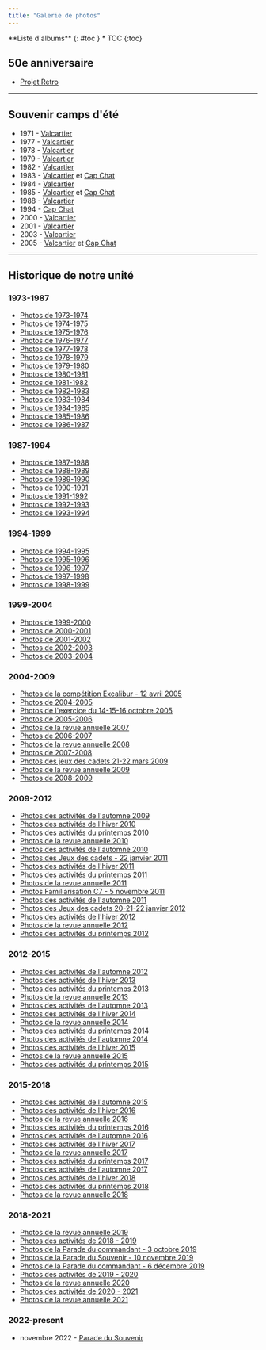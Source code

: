 ```yaml
---
title: "Galerie de photos"
---
```



<div class="" markdown="1">
<div class="panel radius" markdown="1">
**Liste d'albums**
{: #toc }
*  TOC
{:toc}
</div>
</div>

## 50e anniversaire

- [Projet Retro](https://photos.app.goo.gl/qabSo4TydKBKwY6L9)

---

## Souvenir camps d'été

 - 1971 - [Valcartier](https://photos.app.goo.gl/SpqEQFQ5hZHTkN278)
 - 1977 - [Valcartier](https://photos.app.goo.gl/ink5jtwrZSnqzDsP7)
 - 1978 - [Valcartier](https://photos.app.goo.gl/k1upWmaoEmKLvEcp8)
 - 1979 - [Valcartier](https://photos.app.goo.gl/r3WTDdtMchGwjqZo6)
 - 1982 - [Valcartier](https://photos.app.goo.gl/V5n6o8NVrBxcR4CH8)
 - 1983 - [Valcartier](https://photos.app.goo.gl/1JEz9Bj43JGo83yw7) et [Cap Chat](https://photos.app.goo.gl/ow7wu5kJyTA6LCgC6)
 - 1984 - [Valcartier](https://photos.app.goo.gl/MppvRpKJsAxfN6nY9)
 - 1985 - [Valcartier](https://photos.app.goo.gl/JkuhDYqYvx7syDeC7) et [Cap Chat](https://photos.app.goo.gl/MiV1SR6MUh6vgYyw6)
 - 1988 - [Valcartier](https://photos.app.goo.gl/wA4rJAtMxMRwhmkNA)
 - 1994 - [Cap Chat](https://photos.app.goo.gl/f9284b4fyCRKqk336)
 - 2000 - [Valcartier](https://photos.app.goo.gl/pGYmFgZSAyE8B3eX8)
 - 2001 - [Valcartier](https://photos.app.goo.gl/pWYxDHD9xy1WPkFv5)
 - 2003 - [Valcartier](https://photos.app.goo.gl/KsC3Mz9qxWvCMKux8)
 - 2005 - [Valcartier](https://photos.app.goo.gl/qDNUG884h1Bx4diM6) et [Cap Chat](https://photos.app.goo.gl/whsutaX2xL9TLGFW8)

---

## Historique de notre unité

### 1973-1987

* [Photos de 1973-1974](https://photos.app.goo.gl/9NdtfL1NMk58TUEv5)
* [Photos de 1974-1975](https://photos.app.goo.gl/28KsDj8Y4uy4xryw8)
* [Photos de 1975-1976](https://photos.app.goo.gl/xXuuSFMBxSVARA8D9)
* [Photos de 1976-1977](https://photos.app.goo.gl/LUVjyj7DGoCn48BK9)
* [Photos de 1977-1978](https://photos.app.goo.gl/w9HFDbkUZdH5B7hJ9)
* [Photos de 1978-1979](https://photos.app.goo.gl/wrmZMKvxvAC27CaK6)
* [Photos de 1979-1980](https://photos.app.goo.gl/PD9jHQz48VVgNeox8)
* [Photos de 1980-1981](https://photos.app.goo.gl/KLY62rdXUUq6GXE17)
* [Photos de 1981-1982](https://photos.app.goo.gl/5t4e4uEZru6J6gZ57)
* [Photos de 1982-1983](https://photos.app.goo.gl/VJtfp8UewFw8yTxg8)
* [Photos de 1983-1984](https://photos.app.goo.gl/yBsonxrQ6SSzTf6XA)
* [Photos de 1984-1985](https://photos.app.goo.gl/DNLUf2SDVf6md5Yw7)
* [Photos de 1985-1986](https://photos.app.goo.gl/McLBXwvDpEJJE3mVA)
* [Photos de 1986-1987](https://photos.app.goo.gl/ne6UeDnzNud3DTxR6)

### 1987-1994

* [Photos de 1987-1988](https://photos.app.goo.gl/HGJd31GSJawd6nw19)
* [Photos de 1988-1989](https://photos.app.goo.gl/wNdxgae7TGAwUXur8)
* [Photos de 1989-1990](https://photos.app.goo.gl/Wsigo8PUEPydw5Ms6)
* [Photos de 1990-1991](https://photos.app.goo.gl/DDG3Z1cVDEtc5DGQ7)
* [Photos de 1991-1992](https://photos.app.goo.gl/WiTMVUkBiu4WzSgn7)
* [Photos de 1992-1993](https://photos.app.goo.gl/KDH8j531hbLD484e8)
* [Photos de 1993-1994](https://photos.app.goo.gl/N2No748oWQkmRjj79)

### 1994-1999

* [Photos de 1994-1995](https://photos.app.goo.gl/a2NfduQiosQ5jCGD7)
* [Photos de 1995-1996](https://photos.app.goo.gl/fjWtnUKaKLiP6t4t6)
* [Photos de 1996-1997](https://photos.app.goo.gl/7uAcJhxvxMYdbhAY7)
* [Photos de 1997-1998](https://photos.app.goo.gl/ZnHJCfp5KfCFP4hh7)
* [Photos de 1998-1999](https://photos.app.goo.gl/KxiPyAqoyJ2fnQxb9)

### 1999-2004

* [Photos de 1999-2000](https://photos.app.goo.gl/fCJjnqX1H5JeMAoh7)
* [Photos de 2000-2001](https://photos.app.goo.gl/5sEjTAS8Znq79pix7)
* [Photos de 2001-2002](https://photos.app.goo.gl/qGd5MBcumvn6zMnZ9)
* [Photos de 2002-2003](https://photos.app.goo.gl/2afPqjWwdKLMRY989)
* [Photos de 2003-2004](https://photos.app.goo.gl/FmhAEVUv3AhQbc3c9)

### 2004-2009

* [Photos de la compétition Excalibur - 12 avril 2005](https://photos.app.goo.gl/fMJ5uGTSDdxUbVtV8)
* [Photos de 2004-2005](https://photos.app.goo.gl/pQMCDmgQPFbVbf9F6)
* [Photos de l'exercice du 14-15-16 octobre 2005](https://photos.app.goo.gl/sbz14zqgA7ZdSTr39)
* [Photos de 2005-2006](https://photos.app.goo.gl/sX2XffYRYs7rWuot6)
* [Photos de la revue annuelle 2007](https://photos.app.goo.gl/84kgRkFYnkeS51wo7)
* [Photos de 2006-2007](https://photos.app.goo.gl/mZc8vu2VDNH2EuU5A)
* [Photos de la revue annuelle 2008](https://photos.app.goo.gl/SFNwStJeW1pg3NCt9)
* [Photos de 2007-2008](https://photos.app.goo.gl/qyLqNEuFQqp79HwK8)
* [Photos des jeux des cadets 21-22 mars 2009](https://photos.app.goo.gl/fowmZcHNiWdy5jZ38)
* [Photos de la revue annuelle 2009](https://photos.app.goo.gl/N8FtLuCiGQ5xCJAm7)
* [Photos de 2008-2009](https://photos.app.goo.gl/SvY7wtmwQoDv7s7P8)

### 2009-2012

* [Photos des activités de l'automne 2009](https://photos.app.goo.gl/b2bHpyPnU2yxFgth6)
* [Photos des activités de l'hiver 2010](https://photos.app.goo.gl/TPnynH7boFXF8jqw9)
* [Photos des activités du printemps 2010](https://photos.app.goo.gl/VL1V6FbTc3ZN6AUSA)
* [Photos de la revue annuelle 2010](https://photos.app.goo.gl/c2MZ79QoMN9bxiSTA)
* [Photos des activités de l'automne 2010](https://photos.app.goo.gl/1C3q2ZgmwB5kfzAQA)
* [Photos des Jeux des cadets - 22 janvier 2011](https://photos.app.goo.gl/yfEmi4DFa4eMriEx8)
* [Photos des activités de l'hiver 2011](https://photos.app.goo.gl/bEUTp1s1PREuAJhC7)
* [Photos des activités du printemps 2011](https://photos.app.goo.gl/ytbrqsE5mQeFDJDe6)
* [Photos de la revue annuelle 2011](https://photos.app.goo.gl/zZ2sy1GBxuyJyHb79)
* [Photos Familiarisation C7 - 5 novembre 2011](https://photos.app.goo.gl/aDMaqiTPtc94iRnu6)
* [Photos des activités de l'automne 2011](https://photos.app.goo.gl/PQyAv4CWuA5Smwt39)
* [Photos des Jeux des cadets 20-21-22 janvier 2012](https://photos.app.goo.gl/taSNPdDqcm2iumQs7)
* [Photos des activités de l'hiver 2012](https://photos.app.goo.gl/M5HzA18LQoBg5ETG7)
* [Photos de la revue annuelle 2012](https://photos.app.goo.gl/dYbc5xpGGKrDC12w9)
* [Photos des activités du printemps 2012](https://photos.app.goo.gl/x4bZhmtJT6wNzhGU8)

### 2012-2015

* [Photos des activités de l'automne 2012](https://photos.app.goo.gl/sesShbGoJZjvMYrTA)
* [Photos des activités de l'hiver 2013](https://photos.app.goo.gl/WFEnaRHgw3XroKbQ9)
* [Photos des activités du printemps 2013](https://photos.app.goo.gl/K3b2aQtEdrpRkqUE8)
* [Photos de la revue annuelle 2013](https://photos.app.goo.gl/sbvYfn8dwRKBN6uC8)
* [Photos des activités de l'automne 2013](https://photos.app.goo.gl/nKd4uzwo2Ad5dtaA8)
* [Photos des activités de l'hiver 2014](https://photos.app.goo.gl/XnrQaKQkbEDS34VC7)
* [Photos de la revue annuelle 2014](https://photos.app.goo.gl/W9Aix57j8r4pwd8L6)
* [Photos des activités du printemps 2014](https://photos.app.goo.gl/aCSsZDymdF6b9YqA7)
* [Photos des activités de l'automne 2014](https://photos.app.goo.gl/caBP5KxKHPVQ2uFV6)
* [Photos des activités de l'hiver 2015](https://photos.app.goo.gl/FLyaWfhtn31zq9nW9)
* [Photos de la revue annuelle 2015](https://photos.app.goo.gl/sb2X7DUwKwQ6Noyp6)
* [Photos des activités du printemps 2015](https://photos.app.goo.gl/j2RS9d4b86Agzbx27)

### 2015-2018

* [Photos des activités de l'automne 2015](https://photos.app.goo.gl/7VdrNmF6PjK6um328)
* [Photos des activités de l'hiver 2016](https://photos.app.goo.gl/7MJbPTStBPaMm5Mw5)
* [Photos de la revue annuelle 2016](https://photos.app.goo.gl/ugXhjGsWSkFo8tKk6)
* [Photos des activités du printemps 2016](https://photos.app.goo.gl/MULA12s1UnLvDney6)
* [Photos des activités de l'automne 2016](https://photos.app.goo.gl/6ZioDnsXtoMkrJ386)
* [Photos des activités de l'hiver 2017](https://photos.app.goo.gl/d6vcZm8s6q3GoQ848)
* [Photos de la revue annuelle 2017](https://photos.app.goo.gl/HMp14VZ35oe56j7t6)
* [Photos des activités du printemps 2017](https://photos.app.goo.gl/wmw2AQvytU4vG3e5A)
* [Photos des activités de l'automne 2017](https://photos.app.goo.gl/yT19rpMGiFH7XhMv6)
* [Photos des activités de l'hiver 2018](https://photos.app.goo.gl/kxXVxJpHW83rvCTx7)
* [Photos des activités du printemps 2018](https://photos.app.goo.gl/2oTSCL6GLD7LqLBk7)
* [Photos de la revue annuelle 2018](https://photos.app.goo.gl/AMJHA5kETzQsL7L48)

### 2018-2021

* [Photos de la revue annuelle 2019](https://photos.app.goo.gl/Pp8D7vakrt413Juf7)
* [Photos des activités de 2018 - 2019](https://photos.app.goo.gl/L4C8GUSwfGDo2MEy7)
* [Photos de la Parade du commandant - 3 octobre 2019](https://photos.app.goo.gl/uiFeu8fQNpEYCFMW8)
* [Photos de la Parade du Souvenir - 10 novembre 2019](https://photos.app.goo.gl/F72BNEVgTBpB8W6V7)
* [Photos de la Parade du commandant - 6 décembre 2019](https://photos.app.goo.gl/zUozZuWS4a9Evn4C6)
* [Photos des activités de 2019 - 2020](https://photos.app.goo.gl/FEJjuVHVAs5S7kk79)
* [Photos de la revue annuelle 2020](https://photos.app.goo.gl/oXy4s9w3jqvPbUSo6)
* [Photos des activités de 2020 - 2021](https://photos.app.goo.gl/TcU3BQDNiUeLSamKA)
* [Photos de la revue annuelle 2021](https://photos.app.goo.gl/Ht6WZu6CbYgxHrGp9)

### 2022-present

* novembre 2022 - [Parade du Souvenir](https://photos.app.goo.gl/1MffXfa6gbsucscN9)
